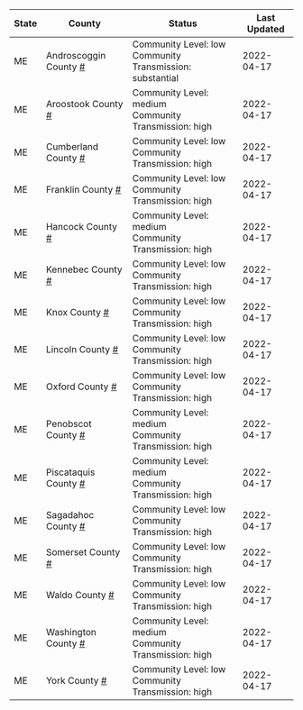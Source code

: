 State | County | Status | Last Updated
--- | --- | --- | --- 
ME | Androscoggin County <a href="#androscoggin_county">#</a> | <a name="androscoggin_county"></a>Community Level: low<br/>Community Transmission: substantial | 2022-04-17
ME | Aroostook County <a href="#aroostook_county">#</a> | <a name="aroostook_county"></a>Community Level: medium<br/>Community Transmission: high | 2022-04-17
ME | Cumberland County <a href="#cumberland_county">#</a> | <a name="cumberland_county"></a>Community Level: low<br/>Community Transmission: high | 2022-04-17
ME | Franklin County <a href="#franklin_county">#</a> | <a name="franklin_county"></a>Community Level: low<br/>Community Transmission: high | 2022-04-17
ME | Hancock County <a href="#hancock_county">#</a> | <a name="hancock_county"></a>Community Level: medium<br/>Community Transmission: high | 2022-04-17
ME | Kennebec County <a href="#kennebec_county">#</a> | <a name="kennebec_county"></a>Community Level: low<br/>Community Transmission: high | 2022-04-17
ME | Knox County <a href="#knox_county">#</a> | <a name="knox_county"></a>Community Level: low<br/>Community Transmission: high | 2022-04-17
ME | Lincoln County <a href="#lincoln_county">#</a> | <a name="lincoln_county"></a>Community Level: low<br/>Community Transmission: high | 2022-04-17
ME | Oxford County <a href="#oxford_county">#</a> | <a name="oxford_county"></a>Community Level: low<br/>Community Transmission: high | 2022-04-17
ME | Penobscot County <a href="#penobscot_county">#</a> | <a name="penobscot_county"></a>Community Level: medium<br/>Community Transmission: high | 2022-04-17
ME | Piscataquis County <a href="#piscataquis_county">#</a> | <a name="piscataquis_county"></a>Community Level: medium<br/>Community Transmission: high | 2022-04-17
ME | Sagadahoc County <a href="#sagadahoc_county">#</a> | <a name="sagadahoc_county"></a>Community Level: low<br/>Community Transmission: high | 2022-04-17
ME | Somerset County <a href="#somerset_county">#</a> | <a name="somerset_county"></a>Community Level: low<br/>Community Transmission: high | 2022-04-17
ME | Waldo County <a href="#waldo_county">#</a> | <a name="waldo_county"></a>Community Level: low<br/>Community Transmission: high | 2022-04-17
ME | Washington County <a href="#washington_county">#</a> | <a name="washington_county"></a>Community Level: medium<br/>Community Transmission: high | 2022-04-17
ME | York County <a href="#york_county">#</a> | <a name="york_county"></a>Community Level: low<br/>Community Transmission: high | 2022-04-17
